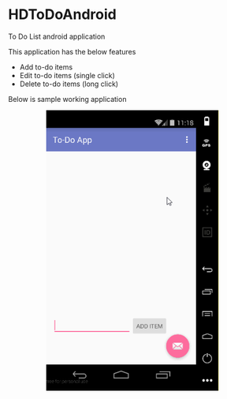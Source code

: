 # HDToDoAndroid
To Do List android application

<p>
This application has the below features
</p>
<p>
<ul>
   <li>Add to-do items</li>
  <li>Edit to-do items (single click)</li>
   <li>Delete to-do items (long click)</li>
</ul> 
</p>
<p>
Below is sample working application
</p>
<p align="center">
  <img src="ToDo.gif" width="350"/>
</p>
